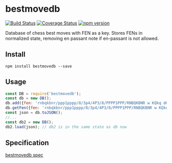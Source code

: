 # bestmovedb
[![Build Status](https://travis-ci.org/Scorpibear/bestmovedb.svg?branch=master)](https://travis-ci.org/Scorpibear/bestmovedb)
[![Coverage Status](https://codecov.io/gh/Scorpibear/bestmovedb/branch/master/graph/badge.svg)](https://codecov.io/gh/Scorpibear/bestmovedb)
[![npm version](https://badge.fury.io/js/bestmovedb.svg)](https://www.npmjs.com/package/bestmovedb)

Database of chess best moves with FEN as a key. Stores FENs in normalized state, removing en passant note if en-passant is not allowed.

## Install
```
npm install bestmovedb --save
```

## Usage
```javascript
const DB = require('bestmovedb');
const db = new DB();
db.add({fen: 'rnbqkbnr/ppp1pppp/8/3p4/4P3/8/PPPP1PPP/RNBQKBNR w KQkq d6 0 2', bestMove: 'exd5', score: 0.6, depth: 45});
db.getFen({fen: 'rnbqkbnr/ppp1pppp/8/3p4/4P3/8/PPPP1PPP/RNBQKBNR w KQkq d6 0 2', depth: 45});
const json = db.toJSON();
//...
const db2 = new DB();
db2.load(json); // db2 is in the same state as db now
```

## Specification
[bestmovedb spec](./spec/db.spec.js)
